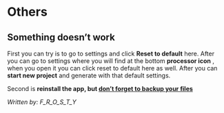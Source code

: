# Others


## Something doesn’t work



First you can try is to go to settings and click **Reset to default**  here. After you can go to settings where you will find at the bottom **processor icon** , when you open it you can click reset to default here as well. After you can **start new project**  and generate with that default settings. 

Second is **reinstall the app, but <ins>don’t forget to backup your files </ins>**


*Written by: F_R_O_S_T_Y*

